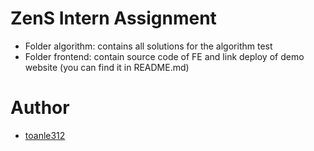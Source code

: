 # ZenS Intern Assignment
- Folder algorithm: contains all solutions for the algorithm test
- Folder frontend: contain source code of FE and link deploy of demo website (you can find it in README.md)

# Author
- [toanle312](https://github.com/toanle312)
